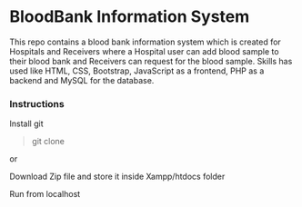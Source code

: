 # BloodBank Information System
This repo contains a blood bank information system which is created for Hospitals and Receivers where a Hospital user can add blood sample to their blood bank and Receivers can request for the blood sample. Skills has used like HTML, CSS, Bootstrap, JavaScript as a frontend, PHP as a backend and MySQL for the database.

### Instructions

Install git

> git clone <this-project-url>
  
  or
  
Download Zip file and store it inside Xampp/htdocs folder
  
Run from localhost
